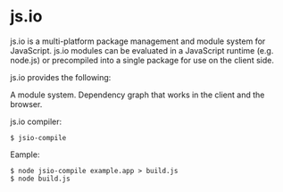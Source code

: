 # js.io

js.io is a multi-platform package management and module system for JavaScript. js.io
modules can be evaluated in a JavaScript runtime (e.g. node.js) or
precompiled into a single package for use on the client side.

js.io provides the following:

A module system.
Dependency graph that works in the client and the browser.

js.io compiler:

    $ jsio-compile

Eample:

    $ node jsio-compile example.app > build.js
    $ node build.js
